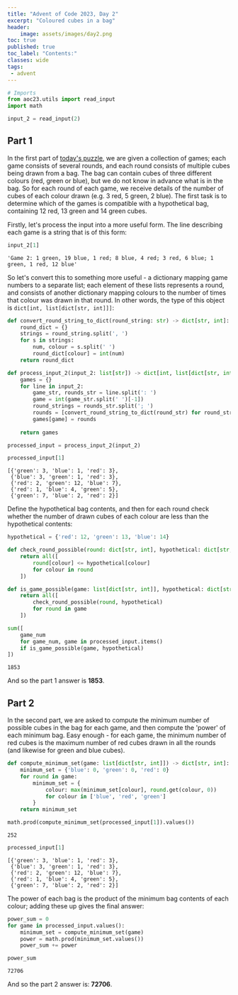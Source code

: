 ```yaml
---
title: "Advent of Code 2023, Day 2"
excerpt: "Coloured cubes in a bag"
header:
    image: assets/images/day2.png
toc: true
published: true
toc_label: "Contents:"
classes: wide
tags:
 - advent
---
```



```python
# Imports
from aoc23.utils import read_input
import math
```


```python
input_2 = read_input(2)
```

## Part 1

In the first part of [today's puzzle](https://adventofcode.com/2023/day/2), we are given a collection of games; each game consists of several rounds, and each round consists of multiple cubes being drawn from a bag. The bag can contain cubes of three different colours (red, green or blue), but we do not know in advance what is in the bag. So for each round of each game, we receive details of the number of cubes of each colour drawn (e.g. 3 red, 5 green, 2 blue). The first task is to determine which of the games is compatible with a hypothetical bag, containing 12 red, 13 green and 14 green cubes.

Firstly, let's process the input into a more useful form. The line describing each game is a string that is of this form:


```python
input_2[1]
```




    'Game 2: 1 green, 19 blue, 1 red; 8 blue, 4 red; 3 red, 6 blue; 1 green, 1 red, 12 blue'



So let's convert this to something more useful - a dictionary mapping game numbers to a separate list; each element of these lists represents a round, and consists of another dictionary mapping colours to the number of times that colour was drawn in that round. In other words, the type of this object is `dict[int, list[dict[str, int]]]`:


```python
def convert_round_string_to_dict(round_string: str) -> dict[str, int]:
    round_dict = {}
    strings = round_string.split(', ')
    for s in strings:
        num, colour = s.split(' ')
        round_dict[colour] = int(num)
    return round_dict
```


```python
def process_input_2(input_2: list[str]) -> dict[int, list[dict[str, int]]]:
    games = {}
    for line in input_2:
        game_str, rounds_str = line.split(': ')
        game = int(game_str.split(' ')[-1])
        round_strings = rounds_str.split('; ')
        rounds = [convert_round_string_to_dict(round_str) for round_str in round_strings]
        games[game] = rounds
    
    return games
```


```python
processed_input = process_input_2(input_2)
```


```python
processed_input[1]
```




    [{'green': 3, 'blue': 1, 'red': 3},
     {'blue': 3, 'green': 1, 'red': 3},
     {'red': 2, 'green': 12, 'blue': 7},
     {'red': 1, 'blue': 4, 'green': 5},
     {'green': 7, 'blue': 2, 'red': 2}]



Define the hypothetical bag contents, and then for each round check whether the number of drawn cubes of each colour are less than the hypothetical contents:


```python
hypothetical = {'red': 12, 'green': 13, 'blue': 14}
```


```python
def check_round_possible(round: dict[str, int], hypothetical: dict[str, int]) -> bool:
    return all([
        round[colour] <= hypothetical[colour] 
        for colour in round
    ])
```


```python
def is_game_possible(game: list[dict[str, int]], hypothetical: dict[str, int]) -> bool:
    return all([
        check_round_possible(round, hypothetical) 
        for round in game
    ])
```


```python
sum([
    game_num 
    for game_num, game in processed_input.items()
    if is_game_possible(game, hypothetical)
])
```




    1853



And so the part 1 answer is __1853__.

## Part 2

In the second part, we are asked to compute the minimum number of possible cubes in the bag for each game, and then compute the 'power' of each minimum bag. Easy enough - for each game, the minimum number of red cubes is the maximum number of red cubes drawn in all the rounds (and likewise for green and blue cubes).


```python
def compute_minimum_set(game: list[dict[str, int]]) -> dict[str, int]:
    minimum_set = {'blue': 0, 'green': 0, 'red': 0}
    for round in game:
        minimum_set = {
            colour: max(minimum_set[colour], round.get(colour, 0))
            for colour in ['blue', 'red', 'green']
        }
    return minimum_set
```


```python
math.prod(compute_minimum_set(processed_input[1]).values())
```




    252




```python
processed_input[1]
```




    [{'green': 3, 'blue': 1, 'red': 3},
     {'blue': 3, 'green': 1, 'red': 3},
     {'red': 2, 'green': 12, 'blue': 7},
     {'red': 1, 'blue': 4, 'green': 5},
     {'green': 7, 'blue': 2, 'red': 2}]



The power of each bag is the product of the minimum bag contents of each colour; adding these up gives the final answer:


```python
power_sum = 0
for game in processed_input.values():
    minimum_set = compute_minimum_set(game)
    power = math.prod(minimum_set.values())
    power_sum += power
```


```python
power_sum
```




    72706



And so the part 2 answer is: __72706__.
